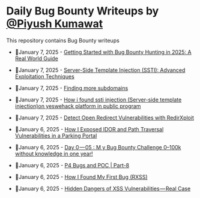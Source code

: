 # Daily Bug Bounty Writeups by [@Piyush Kumawat](https://twitter.com/piyush_supiy) 
This repository contains Bug Bounty writeups

<!-- BLOG-POST-LIST:START -->
 - 💯January 7, 2025 - [Getting Started with Bug Bounty Hunting in 2025: A Real World Guide](https://medium.com/@hackbynight/getting-started-with-bug-bounty-hunting-in-2025-a-real-world-guide-051a3fb36376?source=rss------bug_bounty-5) 

 - 💯January 7, 2025 - [Server-Side Template Injection &lpar;SSTI&rpar;: Advanced Exploitation Techniques](https://medium.com/@bootstrapsecurity/server-side-template-injection-ssti-advanced-exploitation-techniques-2d8ccdf6270f?source=rss------bug_bounty-5) 

 - 💯January 7, 2025 - [Finding more subdomains](https://medium.com/@loyalonlytoday/finding-more-subdomains-8b1abb32f3e5?source=rss------bug_bounty-5) 

 - 💯January 7, 2025 - [How i found ssti injection &lpar;Server-side template injection&rpar;on yeswehack platform in public program](https://medium.com/@ravindrajatav0709/how-i-found-ssti-injection-server-side-template-injection-on-yeswehack-platform-in-public-program-bfde6a89f477?source=rss------bug_bounty-5) 

 - 💯January 7, 2025 - [Detect Open Redirect Vulnerabilities with RedirXploit](https://angixblack.medium.com/detect-open-redirect-vulnerabilities-with-redirxploit-946ac287846f?source=rss------bug_bounty-5) 

 - 💯January 6, 2025 - [How I Exposed IDOR and Path Traversal Vulnerabilities in a Parking Portal](https://medium.com/@br3ss/how-i-exposed-idor-and-path-traversal-vulnerabilities-in-a-parking-portal-0ae8e4940306?source=rss------bug_bounty-5) 

 - 💯January 6, 2025 - [Day 0 — 05 : M y Bug Bounty Challenge 0–100k without knowledge in one year!](https://medium.com/@dogxxx10/day-0-05-m-y-bug-bounty-challenge-0-100k-without-knowledge-in-one-year-94f090fdf54a?source=rss------bug_bounty-5) 

 - 💯January 6, 2025 - [P4 Bugs and POC | Part-8](https://infosecwriteups.com/p4-bugs-and-poc-part-8-2b4ed878c53a?source=rss------bug_bounty-5) 

 - 💯January 6, 2025 - [How I Found My First Bug &lpar;RXSS&rpar;](https://medium.com/@a0xtrojan/how-i-found-my-first-bug-rxss-2ac44e94d628?source=rss------bug_bounty-5) 

 - 💯January 6, 2025 - [Hidden Dangers of XSS Vulnerabilities — Real Case](https://medium.com/meetcyber/hidden-dangers-of-xss-vulnerabilities-real-case-22177daa6fc8?source=rss------bug_bounty-5) 
<!-- BLOG-POST-LIST:END -->
